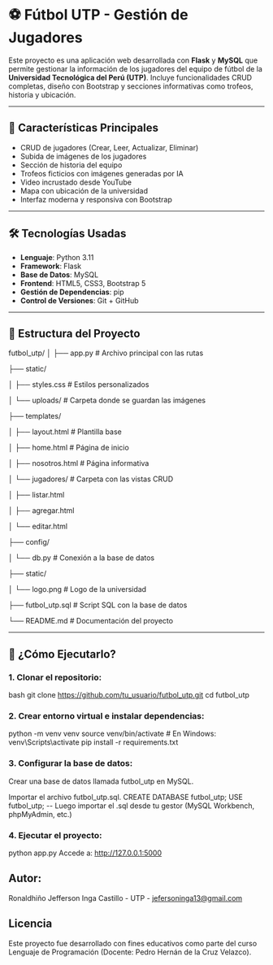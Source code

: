 # ⚽ Fútbol UTP - Gestión de Jugadores

Este proyecto es una aplicación web desarrollada con **Flask** y **MySQL** que permite gestionar la información de los jugadores del equipo de fútbol de la **Universidad Tecnológica del Perú (UTP)**. Incluye funcionalidades CRUD completas, diseño con Bootstrap y secciones informativas como trofeos, historia y ubicación.

---

## 📌 Características Principales

- CRUD de jugadores (Crear, Leer, Actualizar, Eliminar)
- Subida de imágenes de los jugadores
- Sección de historia del equipo
- Trofeos ficticios con imágenes generadas por IA
- Video incrustado desde YouTube
- Mapa con ubicación de la universidad
- Interfaz moderna y responsiva con Bootstrap

---

## 🛠 Tecnologías Usadas

- **Lenguaje**: Python 3.11
- **Framework**: Flask
- **Base de Datos**: MySQL
- **Frontend**: HTML5, CSS3, Bootstrap 5
- **Gestión de Dependencias**: pip
- **Control de Versiones**: Git + GitHub

---

## 🧱 Estructura del Proyecto

futbol_utp/
│
├── app.py # Archivo principal con las rutas

├── static/

│ ├── styles.css # Estilos personalizados

│ └── uploads/ # Carpeta donde se guardan las imágenes

├── templates/

│ ├── layout.html # Plantilla base

│ ├── home.html # Página de inicio

│ ├── nosotros.html # Página informativa

│ └── jugadores/ # Carpeta con las vistas CRUD

│ ├── listar.html

│ ├── agregar.html

│ └── editar.html

├── config/

│ └── db.py # Conexión a la base de datos

├── static/

│ └── logo.png # Logo de la universidad

├── futbol_utp.sql # Script SQL con la base de datos

└── README.md # Documentación del proyecto

---

## 🧪 ¿Cómo Ejecutarlo?

### 1. Clonar el repositorio:

bash
git clone https://github.com/tu_usuario/futbol_utp.git
cd futbol_utp

### 2. Crear entorno virtual e instalar dependencias:
python -m venv venv
source venv/bin/activate  # En Windows: venv\Scripts\activate
pip install -r requirements.txt

### 3. Configurar la base de datos:
Crear una base de datos llamada futbol_utp en MySQL.

Importar el archivo futbol_utp.sql.
CREATE DATABASE futbol_utp;
USE futbol_utp;
-- Luego importar el .sql desde tu gestor (MySQL Workbench, phpMyAdmin, etc.)

### 4. Ejecutar el proyecto:
python app.py
Accede a: http://127.0.0.1:5000



## Autor:
Ronaldhiño Jefferson Inga Castillo - UTP - jefersoninga13@gmail.com

## Licencia
Este proyecto fue desarrollado con fines educativos como parte del curso Lenguaje de Programación (Docente: Pedro Hernán de la Cruz Velazco).
